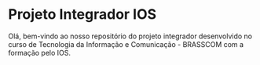 # Projeto Integrador IOS
Olá, bem-vindo ao nosso repositório do projeto integrador desenvolvido no curso de Tecnologia da Informação e Comunicação​ - BRASSCOM com a formação pelo IOS.
